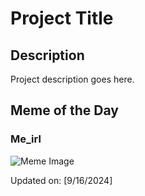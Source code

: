 # Project Title

## Description

Project description goes here.

## Meme of the Day

### Me_irl
![Meme Image](https://i.redd.it/qywlhdp2bbod1.png)

Updated on: [9/16/2024]
